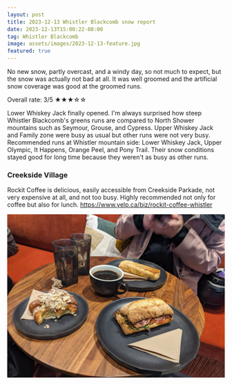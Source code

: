 ```yaml
---
layout: post
title: 2023-12-13 Whistler Blackcomb snow report
date: 2023-12-13T15:00:22-08:00
tag: Whistler Blackcomb
image: assets/images/2023-12-13-feature.jpg
featured: true
---
```


No new snow, partly overcast, and a windy day, so not much to expect, but the snow was actually not bad at all. It was well groomed and the artificial snow coverage was good at the groomed runs.

Overall rate: 3/5 ★★★☆☆

Lower Whiskey Jack finally opened. I'm always surprised how steep Whistler Blackcomb's greens runs are compared to North Shower mountains such as Seymour, Grouse, and Cypress. Upper Whiskey Jack and Family zone were busy as usual but other runs were not very busy.
Recommended runs at Whistler mountain side: Lower Whiskey Jack, Upper Olympic, It Happens, Orange Peel, and Pony Trail. Their snow conditions stayed good for long time because they weren't as busy as other runs.

### Creekside Village

Rockit Coffee is delicious, easily accessible from Creekside Parkade, not very expensive at all, and not too busy. Highly recommended not only for coffee but also for lunch.
<https://www.yelp.ca/biz/rockit-coffee-whistler>

![](/assets/images/2023-12-13-rockit-coffee.jpg)

